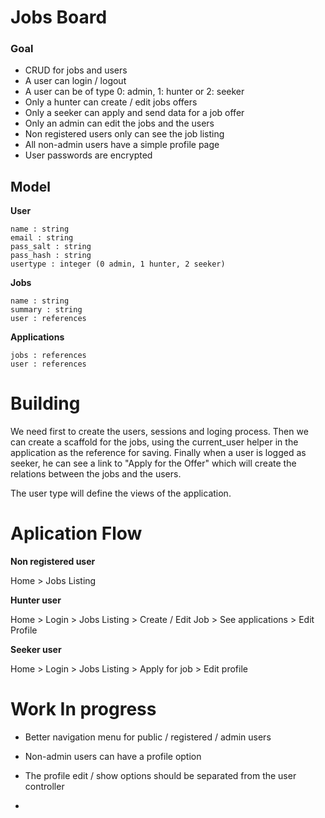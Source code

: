 # Jobs Board

### Goal

- CRUD for jobs and users
- A user can login / logout
- A user can be of type 0: admin, 1: hunter or 2: seeker
- Only a hunter can create / edit jobs offers
- Only a seeker can apply and send data for a job offer
- Only an admin can edit the jobs and the users
- Non registered users only can see the job listing
- All non-admin users have a simple profile page
- User passwords are encrypted

## Model

**User**
```
name : string
email : string
pass_salt : string
pass_hash : string
usertype : integer (0 admin, 1 hunter, 2 seeker)
```

**Jobs**
```
name : string
summary : string
user : references
```

**Applications**
```
jobs : references
user : references
```

# Building

We need first to create the users, sessions and loging process. Then we can create a scaffold for the jobs, using the current_user helper in the application as the reference for saving. Finally when a user is logged as seeker, he can see a link to "Apply for the Offer" which will create the relations between the jobs and the users.

The user type will define the views of the application.


# Aplication Flow

**Non registered user**
 
 Home > Jobs Listing

**Hunter user**

 Home > Login > Jobs Listing > Create / Edit Job > See applications > Edit Profile 

**Seeker user**
 
 Home > Login > Jobs Listing > Apply for job > Edit profile

# Work In progress

* Better navigation menu for public / registered / admin users

* Non-admin users can have a profile option

* The profile edit / show options should be separated from the user controller
 
* 